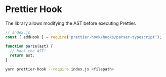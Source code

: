 # Prettier Hook

The library allows modifying the AST before executing Prettier.

```js
// index.js
const { addHook } = require('prettier-hook/hooks/parser-typescript');

function parse(ast) {
  // hack the AST!
  return ast;
}
```

```sh
yarn prettier-hook --require index.js <filepath>
```

